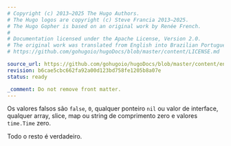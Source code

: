 ```yaml
---
# Copyright (c) 2013–2025 The Hugo Authors.
# The Hugo logos are copyright (c) Steve Francia 2013–2025.
# The Hugo Gopher is based on an original work by Renée French.
#
# Documentation licensed under the Apache License, Version 2.0.
# The original work was translated from English into Brazilian Portuguese.
# https://github.com/gohugoio/hugoDocs/blob/master/content/LICENSE.md

source_url: https://github.com/gohugoio/hugoDocs/blob/master/content/en/_common/functions/truthy-falsy.md
revision: b6cae5cbc662fa92a00d123bd758fe1205b8a07e
status: ready

_comment: Do not remove front matter.
---
```


Os valores falsos são `false`, `0`, qualquer ponteiro `nil` ou valor de
interface, qualquer array, slice, map ou string de comprimento zero e valores
`time.Time` zero.

Todo o resto é verdadeiro.
